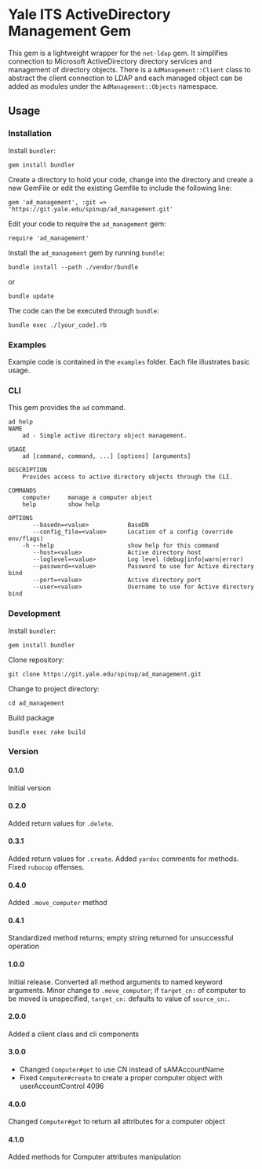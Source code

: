 # Yale ITS ActiveDirectory Management Gem

This gem is a lightweight wrapper for the `net-ldap` gem. It simplifies connection to Microsoft ActiveDirectory directory services and management of directory objects.  There is a `AdManagement::Client` class to abstract the client connection to LDAP and each managed object can be added as modules under the `AdManagement::Objects` namespace.

## Usage

### Installation

Install `bundler`:


    gem install bundler


Create a directory to hold your code, change into the directory and create a new GemFile or edit the existing Gemfile to include the following line:

    gem 'ad_management', :git => 'https://git.yale.edu/spinup/ad_management.git'

Edit your code to require the `ad_management` gem:

    require 'ad_management'

Install the `ad_management` gem by running `bundle`:

    bundle install --path ./vendor/bundle

or

    bundle update

The code can the be executed through `bundle`:

    bundle exec ./[your_code].rb


### Examples

Example code is contained in the `examples` folder. Each file illustrates basic usage.

### CLI

This gem provides the `ad` command.

```
ad help
NAME
    ad - Simple active directory object management.

USAGE
    ad [command, command, ...] [options] [arguments]

DESCRIPTION
    Provides access to active directory objects through the CLI.

COMMANDS
    computer     manage a computer object
    help         show help

OPTIONS
       --basedn=<value>           BaseDN
       --config_file=<value>      Location of a config (override env/flags)
    -h --help                     show help for this command
       --host=<value>             Active directory host
       --loglevel=<value>         Log level (debug|info|warn|error)
       --password=<value>         Password to use for Active directory bind
       --port=<value>             Active directory port
       --user=<value>             Username to use for Active directory bind
```

### Development

Install `bundler`:

    gem install bundler

Clone repository:

    git clone https://git.yale.edu/spinup/ad_management.git

Change to project directory:

    cd ad_management

Build package

    bundle exec rake build


### Version

#### 0.1.0

Initial version

#### 0.2.0

Added return values for `.delete`.

#### 0.3.1

Added return values for `.create`. Added `yardoc` comments for methods. Fixed `rubocop` offenses.

#### 0.4.0

Added `.move_computer` method

#### 0.4.1

Standardized method returns; empty string returned for unsuccessful operation

#### 1.0.0

Initial release. Converted all method arguments to named keyword arguments. Minor change to `.move_computer`; if `target_cn:` of computer to be moved is unspecified, `target_cn:` defaults to value of `source_cn:`.

#### 2.0.0

Added a client class and cli components

#### 3.0.0

- Changed `Computer#get` to use CN instead of sAMAccountName
- Fixed `Computer#create` to create a proper computer object with userAccountControl 4096

#### 4.0.0

Changed `Computer#get` to return all attributes for a computer object

#### 4.1.0

Added methods for Computer attributes manipulation
